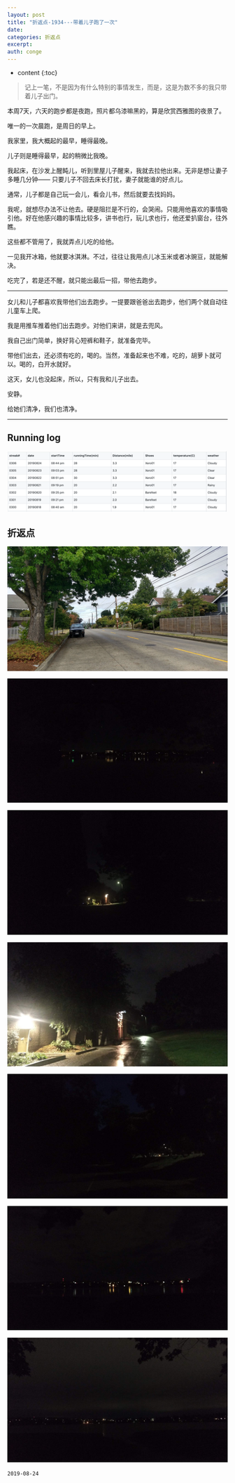 ```yaml
---
layout: post
title: "折返点-1934---带着儿子跑了一次"
date:
categories: 折返点
excerpt:
auth: conge
---
```

* content
{:toc}

> 记上一笔，不是因为有什么特别的事情发生，而是，这是为数不多的我只带着儿子出门。

本周7天，六天的跑步都是夜跑，照片都乌漆嘛黑的，算是欣赏西雅图的夜景了。

唯一的一次晨跑，是周日的早上。

我家里，我大概起的最早，睡得最晚。

儿子则是睡得最早，起的稍微比我晚。

我起床，在沙发上醒盹儿，听到里屋儿子醒来，我就去拉他出来。无非是想让妻子多睡几分钟—— 只要儿子不回去床长打扰，妻子就能谁的好点儿。

通常，儿子都是自己玩一会儿，看会儿书，然后就要去找妈妈。

我呢，就想尽办法不让他去。硬是阻拦是不行的，会哭闹。只能用他喜欢的事情吸引他。好在他感兴趣的事情比较多，讲书也行，玩儿求也行，他还爱扒窗台，往外瞧。

这些都不管用了，我就弄点儿吃的给他。

一见我开冰箱，他就要冰淇淋。不过，往往让我用点儿冰玉米或者冰豌豆，就能解决。

吃完了，若是还不醒，就只能出最后一招，带他去跑步。

------

女儿和儿子都喜欢我带他们出去跑步。一提要跟爸爸出去跑步，他们两个就自动往儿童车上爬。

我是用推车推着他们出去跑步。对他们来讲，就是去兜风。

我自己出门简单，换好背心短裤和鞋子，就准备完毕。

带他们出去，还必须有吃的，喝的。当然，准备起来也不难，吃的，胡萝卜就可以。喝的，白开水就好。

这天，女儿也没起床，所以，只有我和儿子出去。

安静。

给她们清净，我们也清净。

---

## Running log
![Week 34 2019](/assets/images/折返点/118382-6531bdffa1bc0160.png)

## 折返点
![20190818.jpg](/assets/images/折返点/118382-13c754256b38859f.jpg)

![20190819.jpg](/assets/images/折返点/118382-887a16c6a0661571.jpg)

![20190820.jpg](/assets/images/折返点/118382-5f032042adc31333.jpg)

![20190821.jpg](/assets/images/折返点/118382-48084daf132a6f32.jpg)

![20190822.jpg](/assets/images/折返点/118382-1b6f7725431c7c38.jpg)

![20190823.jpg](/assets/images/折返点/118382-fc1093a251944c79.jpg)

![20190824.jpg](/assets/images/折返点/118382-b08fe0d772e78d02.jpg)


```
2019-08-24
```
